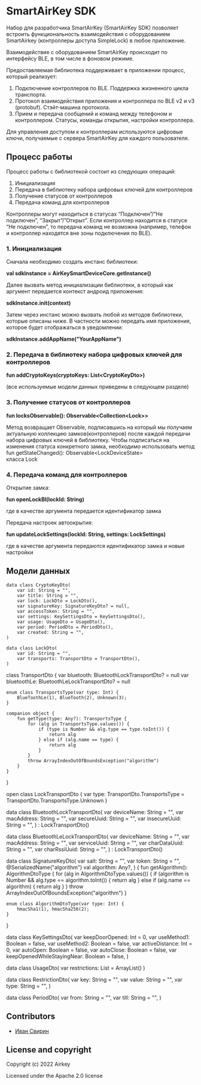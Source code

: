 # SmartAirKey SDK

Набор для разработчика SmartAirKey (SmartAirKey SDK) позволяет встроить функциональность взаимодействия с оборудованием SmartAirkey (контроллеры доступа SimpleLock)  в любое приложение.

Взаимодействие с оборудованием SmartAirKey происходит по интерфейсу BLE, в том числе в фоновом режиме.

Предоставляемая библиотека поддерживает в приложении процесс, который реализует:
1. Подключение контроллеров по BLЕ. Поддержка жизненного цикла транспорта.
2. Протокол взаимодействия приложения и контроллера по BLE v2 и v3 (protobuf). Стэйт-машина протокола.
3. Прием и передача сообщений и команд между телефоном и контроллером. Статусы, команды открытия, настройки контроллера.

Для управления доступом к контроллерам используются цифровые ключи, получаемые с сервера SmartAirKey для каждого пользователя.


## Процесс работы

Процесс работы с библиотекой состоит из следующих операций:
1. Инициализация 
2. Передача в библиотеку набора цифровых ключей для контроллеров
3. Получение статусов от контроллеров
4. Передача команд для контроллеров

Контроллеры могут находиться в статусах “Подключен”/”Не подключен”, “Закрыт”/”Открыт”. Если контроллер находится в статусе “Не подключен”, то передача команд не возможна (например, телефон и контроллер находятся вне зоны подключения по BLE).

### 1. Инициализация

Сначала необходимо создать инстанс библиотеки:  

**val sdkInstance = AirKeySmartDeviceCore.getInstance()**

Далее вызвать метод инициализации библиотеки, в который как аргумент передается контекст андроид приложения:  

**sdkInstance.init(context)**

Затем через инстанс можно вызвать любой из методов библиотеки, которые описаны ниже. В частности можно передать
имя приложения, которое будет отображаться в уведомлении:  

**sdkInstance.addAppName("YourAppName")**

### 2. Передача в библиотеку набора цифровых ключей для контроллеров

**fun addCryptoKeys(cryptoKeys: List\<CryptoKeyDto>)**

(все используемые модели данных приведены в следующем разделе)

### 3. Получение статусов от контроллеров

**fun locksObservable(): Observable\<Collection\<Lock>>**

Метод возвращает Observable, подписавшись на который мы получаем актуальную  коллекцию замков(контроллеров) 
после каждой передачи набора цифровых ключей в библиотеку. Чтобы подписаться на изменения статуса конкретного замка,
необходимо использовать метод  
fun getStateChanged(): Observable\<LockDeviceState>  
класса Lock
    
### 4. Передача команд для контроллеров

Открытие замка:
    
**fun openLockBl(lockId: String)**

где в качестве аргумента передается идентификатор замка  


Передача настроек автоокрытия:
    
**fun updateLockSettings(lockId: String, settings: LockSettings)**

где в качестве аргумента передаются идентификатор замка и новые настройки

## Модели данных

    data class CryptoKeyDto(
        var id: String = "",
        var title: String = "",
        var lock: LockDto = LockDto(),
        var signatureKey: SignatureKeyDto? = null,
        var accessToken: String = "",
        var settings: KeySettingsDto = KeySettingsDto(),
        var usage: UsageDto = UsageDto(),
        var period: PeriodDto = PeriodDto(),
        var created: String = "",
    )

    data class LockDto(
        var id: String = "",
        var transports: TransportDto = TransportDto(),
    )

class TransportDto {
    var bluetooth: BluetoothLockTransportDto? = null
    var bluetoothLe: BluetoothLeLockTransportDto? = null

    enum class TransportsType(var type: Int) {
        BlueToothLe(1), BlueTooth(2), Unknown(3);
    }

    companion object {
        fun getType(type: Any?): TransportsType {
            for (alg in TransportsType.values()) {
                if (type is Number && alg.type == type.toInt()) {
                    return alg
                } else if (alg.name == type) {
                    return alg
                }
            }
            throw ArrayIndexOutOfBoundsException("algorithm")
        }
    }
}

open class LockTransportDto {
    var type: TransportDto.TransportsType = TransportDto.TransportsType.Unknown
}

data class BluetoothLockTransportDto(
    var deviceName: String = "",
    var macAddress: String = "",
    var secureUuid: String = "",
    var insecureUuid: String = "",
) : LockTransportDto()

data class BluetoothLeLockTransportDto(
    var deviceName: String = "",
    var macAddress: String = "",
    var serviceUuid: String = "",
    var charDataUuid: String = "",
    var charRssiUuid: String = "",
) : LockTransportDto()

data class SignatureKeyDto(
    var salt: String = "",
    var token: String = "",
    @SerializedName("algorithm")
    val algorithm: Any?,
) {
    fun getAlgorithm(): AlgorithmDtoType {
        for (alg in AlgorithmDtoType.values()) {
            if (algorithm is Number && alg.type == algorithm.toInt()) {
                return alg
            } else if (alg.name == algorithm) {
                return alg
            }
        }
        throw ArrayIndexOutOfBoundsException("algorithm")
    }

    enum class AlgorithmDtoType(var type: Int) {
        hmacSha1(1), hmacSha256(2);
    }
}

data class KeySettingsDto(
    var keepDoorOpened: Int = 0,
    var useMethod1: Boolean = false,
    var useMethod2: Boolean = false,
    var activeDistance: Int = 0,
    var autoOpen: Boolean = false,
    var autoClose: Boolean = false,
    var keepOpenedWhileStayingNear: Boolean = false,
)

data class UsageDto(
    var restrictions: List<RestrictionDto> = ArrayList<RestrictionDto>()
)

data class RestrictionDto(
    var key: String = "",
    var value: String = "",
    var type: String = "",
)

data class PeriodDto(
    var from: String = "",
    var till: String = "",
)

## Contributors

- [Иван Свирин]()


## License and copyright
Copyright (c) 2022 Airkey

Licensed under the Apache 2.0 license
